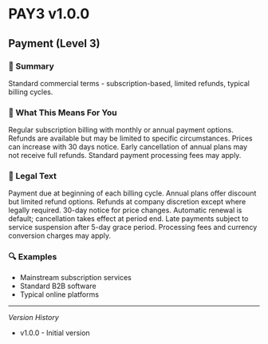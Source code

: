 # PAY3 v1.0.0

## Payment (Level 3)

### 📌 Summary
Standard commercial terms - subscription-based, limited refunds, typical billing cycles.

### 👤 What This Means For You
Regular subscription billing with monthly or annual payment options. Refunds are available but may be limited to specific circumstances. Prices can increase with 30 days notice. Early cancellation of annual plans may not receive full refunds. Standard payment processing fees may apply.

### 📜 Legal Text
Payment due at beginning of each billing cycle. Annual plans offer discount but limited refund options. Refunds at company discretion except where legally required. 30-day notice for price changes. Automatic renewal is default; cancellation takes effect at period end. Late payments subject to service suspension after 5-day grace period. Processing fees and currency conversion charges may apply.

### 🔍 Examples
- Mainstream subscription services
- Standard B2B software
- Typical online platforms

---
*Version History*
- v1.0.0 - Initial version